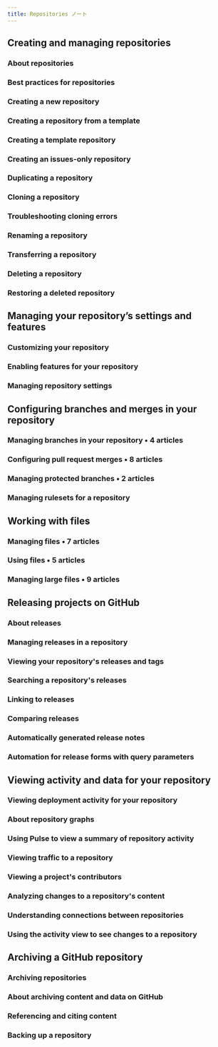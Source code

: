 ```yaml
---
title: Repositories ノート
---
```


## Creating and managing repositories

### About repositories

### Best practices for repositories

### Creating a new repository

### Creating a repository from a template

### Creating a template repository

### Creating an issues-only repository

### Duplicating a repository

### Cloning a repository

### Troubleshooting cloning errors

### Renaming a repository

### Transferring a repository

### Deleting a repository

### Restoring a deleted repository

## Managing your repository’s settings and features

### Customizing your repository

### Enabling features for your repository

### Managing repository settings

## Configuring branches and merges in your repository

### Managing branches in your repository • 4 articles

### Configuring pull request merges • 8 articles

### Managing protected branches • 2 articles

### Managing rulesets for a repository

## Working with files

### Managing files • 7 articles

### Using files • 5 articles

### Managing large files • 9 articles

## Releasing projects on GitHub

### About releases

### Managing releases in a repository

### Viewing your repository's releases and tags

### Searching a repository's releases

### Linking to releases

### Comparing releases

### Automatically generated release notes

### Automation for release forms with query parameters

## Viewing activity and data for your repository

### Viewing deployment activity for your repository

### About repository graphs

### Using Pulse to view a summary of repository activity

### Viewing traffic to a repository

### Viewing a project's contributors

### Analyzing changes to a repository's content

### Understanding connections between repositories

### Using the activity view to see changes to a repository

## Archiving a GitHub repository

### Archiving repositories

### About archiving content and data on GitHub

### Referencing and citing content

### Backing up a repository
